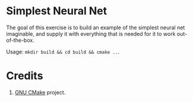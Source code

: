 # Simplest Neural Net

The goal of this exercise is to build an example of the simplest neural net imaginable, and supply it with everything that is needed for it to work out-of-the-box.

Usage: `mkdir build && cd build && cmake ..`.

# Credits

1. [GNU CMake](https://cmake.org/cmake-tutorial/) project.
